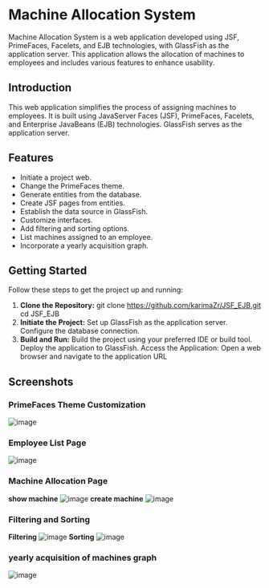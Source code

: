 
# Machine Allocation System

Machine Allocation System is a web application developed using JSF, PrimeFaces, Facelets, and EJB technologies, with GlassFish as the application server. This application allows the allocation of machines to employees and includes various features to enhance usability.

## Introduction

This web application simplifies the process of assigning machines to employees. It is built using JavaServer Faces (JSF), PrimeFaces, Facelets, and Enterprise JavaBeans (EJB) technologies. GlassFish serves as the application server.

## Features
- Initiate a project web.
- Change the PrimeFaces theme.
- Generate entities from the database.
- Create JSF pages from entities.
- Establish the data source in GlassFish.
- Customize interfaces.
- Add filtering and sorting options.
- List machines assigned to an employee.
- Incorporate a yearly acquisition graph.
## Getting Started

Follow these steps to get the project up and running:

1. **Clone the Repository:**
   git clone https://github.com/karimaZr/JSF_EJB.git
   cd JSF_EJB
2. **Initiate the Project:**
  Set up GlassFish as the application server.
  Configure the database connection.
3. **Build and Run:**
Build the project using your preferred IDE or build tool.
Deploy the application to GlassFish.
Access the Application:
Open a web browser and navigate to the application URL
## Screenshots

### PrimeFaces Theme Customization
![image](https://github.com/karimaZr/JSF_EJB/assets/128175856/efc17db0-a3e8-4dee-a598-a6f24ce03ede)

### Employee List Page
![image](https://github.com/karimaZr/JSF_EJB/assets/128175856/3b7f37f6-b75d-4e8c-91c7-234bcfaf04de)


### Machine Allocation Page

**show machine**
![image](https://github.com/karimaZr/JSF_EJB/assets/128175856/6a5deb28-b0c7-4275-9780-7a9958f37d40)
**create machine**
![image](https://github.com/karimaZr/JSF_EJB/assets/128175856/46288434-219e-4f7e-883c-15ee2f94f34b)


### Filtering and Sorting
**Filtering**
![image](https://github.com/karimaZr/JSF_EJB/assets/128175856/94336f56-8c6b-4449-8966-754a81ae9827)
**Sorting**
![image](https://github.com/karimaZr/JSF_EJB/assets/128175856/438b662f-02cb-4954-8bb5-64d75eef3cff)


### yearly acquisition of machines graph
![image](https://github.com/karimaZr/JSF_EJB/assets/128175856/6c701c80-a639-4784-a764-b70554283560)





 

